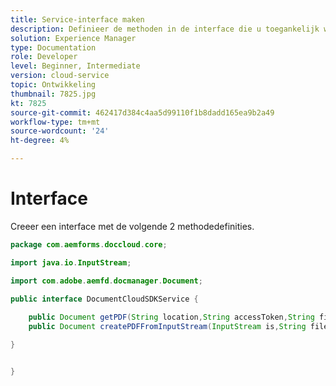 ```yaml
---
title: Service-interface maken
description: Definieer de methoden in de interface die u toegankelijk wilt maken
solution: Experience Manager
type: Documentation
role: Developer
level: Beginner, Intermediate
version: cloud-service
topic: Ontwikkeling
thumbnail: 7825.jpg
kt: 7825
source-git-commit: 462417d384c4aa5d99110f1b8dadd165ea9b2a49
workflow-type: tm+mt
source-wordcount: '24'
ht-degree: 4%

---
```


# Interface

Creeer een interface met de volgende 2 methodedefinities.

```java
package com.aemforms.doccloud.core;

import java.io.InputStream;

import com.adobe.aemfd.docmanager.Document;

public interface DocumentCloudSDKService {
	
	public Document getPDF(String location,String accessToken,String fileName);
	public Document createPDFFromInputStream(InputStream is,String fileName);

}


}
```
